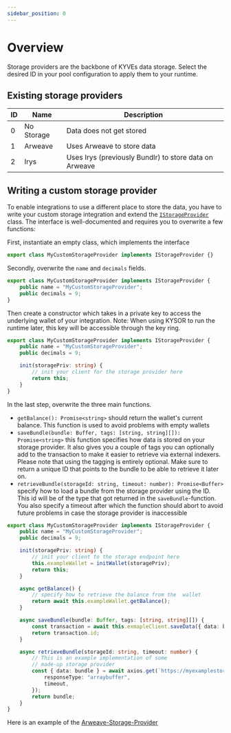 ```yaml
---
sidebar_position: 0
---
```


# Overview

Storage providers are the backbone of KYVEs data storage. Select the desired ID in your pool configuration to apply them
to your runtime.

## Existing storage providers

| ID  | Name       | Description                                            |
| --- | ---------- | ------------------------------------------------------ |
| 0   | No Storage | Data does not get stored                               |
| 1   | Arweave    | Uses Arweave to store data                             |
| 2   | Irys       | Uses Irys (previously Bundlr) to store data on Arweave |

## Writing a custom storage provider

To enable integrations to use a different place to store the data, you have to write your custom storage integration and
extend
the [`IStorageProvider`](https://github.com/KYVENetwork/kyvejs/blob/main/common/protocol/src/types/interfaces/storageProvider.interface.ts#L19)
class. The interface is well-documented and requires you to overwrite a few functions:

First, instantiate an empty class, which implements the interface

```typescript
export class MyCustomStorageProvider implements IStorageProvider {}
```

Secondly, overwrite the `name` and `decimals` fields.

```typescript
export class MyCustomStorageProvider implements IStorageProvider {
	public name = "MyCustomStorageProvider";
	public decimals = 9;
}
```

Then create a constructor which takes in a private key to access the underlying wallet of your integration. Note: When
using KYSOR to run the runtime later, this key will be accessible through the key ring.

```typescript
export class MyCustomStorageProvider implements IStorageProvider {
	public name = "MyCustomStorageProvider";
	public decimals = 9;

	init(storagePriv: string) {
		// init your client for the storage provider here
		return this;
	}
}
```

In the last step, overwrite the three main functions.

-   `getBalance(): Promise<string>` should return the wallet's current balance. This function is used to avoid problems
    with empty wallets
-   `saveBundle(bundle: Buffer, tags: [string, string][]): Promise<string>` this function specifies how data is stored on
    your storage provider. It also gives you a couple of tags you can optionally add to the transaction to make it easier
    to retrieve via external indexers. Please note that using the tagging is entirely optional. Make sure to return a
    unique ID that points to the bundle to be able to retrieve it later on.
-   `retrieveBundle(storageId: string, timeout: number): Promise<Buffer>` specify how to load a bundle from the storage
    provider using the ID. This id will be of the type that got returned in the `saveBundle`-function. You also specify a
    timeout after which the function should abort to avoid future problems in case the storage provider is inaccessible

```typescript
export class MyCustomStorageProvider implements IStorageProvider {
	public name = "MyCustomStorageProvider";
	public decimals = 9;

	init(storagePriv: string) {
		// init your client to the storage endpoint here
		this.exampleWallet = initWallet(storagePriv);
		return this;
	}

	async getBalance() {
		// specify how to retrieve the balance from the  wallet
		return await this.exampleWallet.getBalance();
	}

	async saveBundle(bundle: Buffer, tags: [string, string][]) {
		const transaction = await this.exmapleClient.saveData({ data: bundle });
		return transaction.id;
	}

	async retrieveBundle(storageId: string, timeout: number) {
		// This is an example implementation of some
		// made-up storage provider
		const { data: bundle } = await axios.get(`https://myexamplestorageprivder.net/${storageId}`, {
			responseType: "arraybuffer",
			timeout,
		});
		return bundle;
	}
}
```

Here is an example of
the [Arweave-Storage-Provider](https://github.com/KYVENetwork/kyvejs/blob/main/common/protocol/src/reactors/storageProviders/Arweave.ts)
